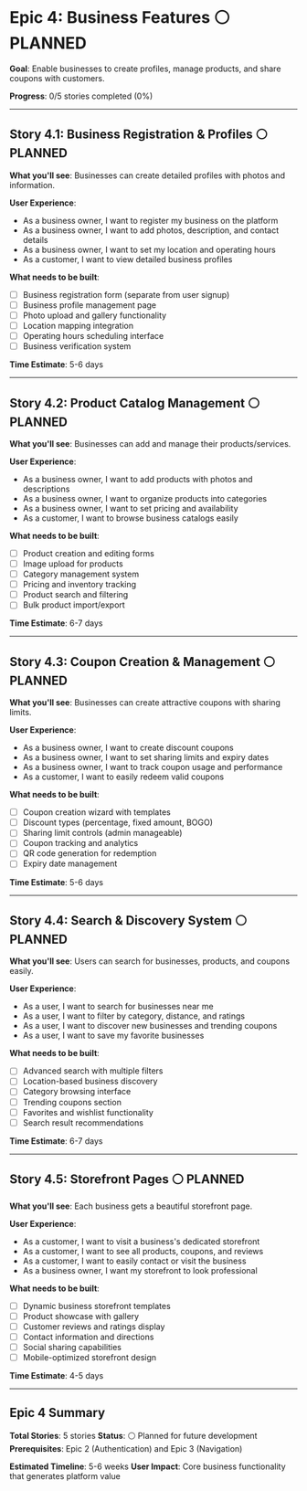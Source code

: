 # Epic 4: Business Features ⚪ PLANNED

**Goal**: Enable businesses to create profiles, manage products, and share coupons with customers.

**Progress**: 0/5 stories completed (0%) 

---

## Story 4.1: Business Registration & Profiles ⚪ PLANNED
**What you'll see**: Businesses can create detailed profiles with photos and information.

**User Experience**:
- As a business owner, I want to register my business on the platform
- As a business owner, I want to add photos, description, and contact details
- As a business owner, I want to set my location and operating hours
- As a customer, I want to view detailed business profiles

**What needs to be built**:
- [ ] Business registration form (separate from user signup)
- [ ] Business profile management page
- [ ] Photo upload and gallery functionality
- [ ] Location mapping integration
- [ ] Operating hours scheduling interface
- [ ] Business verification system

**Time Estimate**: 5-6 days

---

## Story 4.2: Product Catalog Management ⚪ PLANNED
**What you'll see**: Businesses can add and manage their products/services.

**User Experience**:
- As a business owner, I want to add products with photos and descriptions
- As a business owner, I want to organize products into categories
- As a business owner, I want to set pricing and availability
- As a customer, I want to browse business catalogs easily

**What needs to be built**:
- [ ] Product creation and editing forms
- [ ] Image upload for products
- [ ] Category management system
- [ ] Pricing and inventory tracking
- [ ] Product search and filtering
- [ ] Bulk product import/export

**Time Estimate**: 6-7 days

---

## Story 4.3: Coupon Creation & Management ⚪ PLANNED
**What you'll see**: Businesses can create attractive coupons with sharing limits.

**User Experience**:
- As a business owner, I want to create discount coupons
- As a business owner, I want to set sharing limits and expiry dates
- As a business owner, I want to track coupon usage and performance
- As a customer, I want to easily redeem valid coupons

**What needs to be built**:
- [ ] Coupon creation wizard with templates
- [ ] Discount types (percentage, fixed amount, BOGO)
- [ ] Sharing limit controls (admin manageable)
- [ ] Coupon tracking and analytics
- [ ] QR code generation for redemption
- [ ] Expiry date management

**Time Estimate**: 5-6 days

---

## Story 4.4: Search & Discovery System ⚪ PLANNED
**What you'll see**: Users can search for businesses, products, and coupons easily.

**User Experience**:
- As a user, I want to search for businesses near me
- As a user, I want to filter by category, distance, and ratings
- As a user, I want to discover new businesses and trending coupons
- As a user, I want to save my favorite businesses

**What needs to be built**:
- [ ] Advanced search with multiple filters
- [ ] Location-based business discovery
- [ ] Category browsing interface
- [ ] Trending coupons section
- [ ] Favorites and wishlist functionality
- [ ] Search result recommendations

**Time Estimate**: 6-7 days

---

## Story 4.5: Storefront Pages ⚪ PLANNED
**What you'll see**: Each business gets a beautiful storefront page.

**User Experience**:
- As a customer, I want to visit a business's dedicated storefront
- As a customer, I want to see all products, coupons, and reviews
- As a customer, I want to easily contact or visit the business
- As a business owner, I want my storefront to look professional

**What needs to be built**:
- [ ] Dynamic business storefront templates
- [ ] Product showcase with gallery
- [ ] Customer reviews and ratings display
- [ ] Contact information and directions
- [ ] Social sharing capabilities
- [ ] Mobile-optimized storefront design

**Time Estimate**: 4-5 days

---

## Epic 4 Summary

**Total Stories**: 5 stories
**Status**: ⚪ Planned for future development  
**Prerequisites**: Epic 2 (Authentication) and Epic 3 (Navigation)

**Estimated Timeline**: 5-6 weeks
**User Impact**: Core business functionality that generates platform value